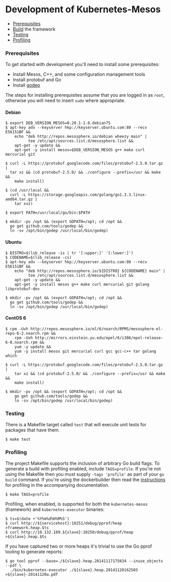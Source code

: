 Development of Kubernetes-Mesos
==

* [Prerequisites](#prerequisites)
* [Build](README.md#build) the framework
* [Testing](#testing)
* [Profiling](#profiling)

### Prerequisites
To get started with development you'll need to install some prerequisites:
* Install Mesos, C++, and some configuration management tools
* Install protobuf and Go
* Install [godep][2]

The steps for installing prerequisites assume that you are logged in as `root`, otherwise you will need to insert `sudo` where appropriate.

#### Debian

```shell
$ export DEB_VERSION_MESOS=0.20.1-1.0.debian75
$ apt-key adv --keyserver hkp://keyserver.ubuntu.com:80 --recv E56151BF &&
    echo "deb http://repos.mesosphere.io/debian wheezy main" |
          tee /etc/apt/sources.list.d/mesosphere.list &&
    apt-get -y update &&
    apt-get -y install mesos=$DEB_VERSION_MESOS g++ make curl mercurial git

$ curl -L https://protobuf.googlecode.com/files/protobuf-2.5.0.tar.gz |
  tar xz && (cd protobuf-2.5.0/ && ./configure --prefix=/usr && make &&
    make install)

$ (cd /usr/local &&
  curl -L https://storage.googleapis.com/golang/go1.3.3.linux-amd64.tar.gz |
    tar xvz)

$ export PATH=/usr/local/go/bin:$PATH

$ mkdir -pv /opt && (export GOPATH=/opt; cd /opt &&
  go get github.com/tools/godep &&
  ln -sv /opt/bin/godep /usr/local/bin/godep)
```

#### Ubuntu
```shell
$ DISTRO=$(lsb_release -is | tr '[:upper:]' '[:lower:]')
$ CODENAME=$(lsb_release -cs)
$ apt-key adv --keyserver hkp://keyserver.ubuntu.com:80 --recv E56151BF &&
    echo "deb http://repos.mesosphere.io/${DISTRO} ${CODENAME} main" |
          tee /etc/apt/sources.list.d/mesosphere.list &&
    apt-get -y update &&
    apt-get -y install mesos g++ make curl mercurial git golang libprotobuf-dev

$ mkdir -pv /opt && (export GOPATH=/opt; cd /opt &&
  go get github.com/tools/godep &&
  ln -sv /opt/bin/godep /usr/local/bin/godep)
```

#### CentOS 6
```shell
$ rpm -Uvh http://repos.mesosphere.io/el/6/noarch/RPMS/mesosphere-el-repo-6-2.noarch.rpm &&
    rpm -Uvh http://mirrors.einstein.yu.edu/epel/6/i386/epel-release-6-8.noarch.rpm &&
    yum -y update &&
    yum -y install mesos git mercurial curl gcc gcc-c++ tar golang which

$ curl -L https://protobuf.googlecode.com/files/protobuf-2.5.0.tar.gz |
    tar xz && (cd protobuf-2.5.0/ && ./configure --prefix=/usr && make &&
    make install)

$ mkdir -pv /opt && (export GOPATH=/opt; cd /opt &&
    go get github.com/tools/godep &&
    ln -sv /opt/bin/godep /usr/local/bin/godep)
```

### Testing

There is a Makefile target called `test` that will execute unit tests for packages that have them.
```shell
$ make test
```

### Profiling

The project Makefile supports the inclusion of arbitrary Go build flags.
To generate a build with profiling enabled, include `TAGS=profile`.
If you're not using the Makefile then you must supply `-tags 'profile'` as part of your `go build` command.
If you're using the dockerbuilder then read the [instructions][3] for profiling in the accompanying documentation.

```shell
$ make TAGS=profile
```

Profiling, when enabled, is supported for both the `kubernetes-mesos` (framework) and `kubernetes-executor` binaries:
```shell
$ ts=$(date +'%Y%m%d%H%M%S')
$ curl http://${servicehost}:10251/debug/pprof/heap >framework.heap.$ts
$ curl http://10.132.189.${slave}:10250/debug/pprof/heap >${slave}.heap.$ts
```

If you have captured two or more heaps it's trivial to use the Go pprof tooling to generate reports:
```shell
$ go tool pprof --base=./${slave}.heap.20141117175634 --inuse_objects --pdf \
  ./bin/kubernetes-executor ./${slave}.heap.20141120162503 >${slave}-20141120a.pdf
```

[1]: https://github.com/mesosphere/kubernetes-mesos#build
[2]: https://github.com/tools/godep
[3]: hack/dockerbuild/README.md#profiling

